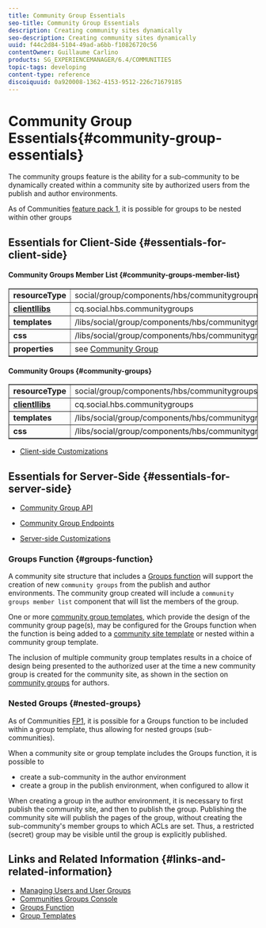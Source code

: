 ```yaml
---
title: Community Group Essentials
seo-title: Community Group Essentials
description: Creating community sites dynamically
seo-description: Creating community sites dynamically
uuid: f44c2d84-5104-49ad-a6bb-f10826720c56
contentOwner: Guillaume Carlino
products: SG_EXPERIENCEMANAGER/6.4/COMMUNITIES
topic-tags: developing
content-type: reference
discoiquuid: 0a920008-1362-4153-9512-226c71679185
---
```


# Community Group Essentials{#community-group-essentials}

The community groups feature is the ability for a sub-community to be dynamically created within a community site by authorized users from the publish and author environments.

As of Communities [feature pack 1](../../communities/using/deploy-communities.md#latestfeaturepack), it is possible for groups to be nested within other groups

## Essentials for Client-Side {#essentials-for-client-side}

#### Community Groups Member List {#community-groups-member-list}

<table border="1" cellpadding="4" cellspacing="4" width="100%"> 
 <tbody>
  <tr>
   <td> <strong>resourceType</strong></td> 
   <td>social/group/components/hbs/communitygroupmemberlist</td> 
  </tr>
  <tr>
   <td> <a href="../../communities/using/clientlibs.md"><strong>clientllibs</strong></a></td> 
   <td>cq.social.hbs.communitygroups</td> 
  </tr>
  <tr>
   <td> <strong>templates</strong></td> 
   <td> /libs/social/group/components/hbs/communitygroupmemberlist/communitygroupmemberlist.hbs<br /> </td> 
  </tr>
  <tr>
   <td> <strong>css</strong></td> 
   <td> /libs/social/group/components/hbs/communitygroupmemberlist/clientlibs/memberList.css</td> 
  </tr>
  <tr>
   <td><strong>properties</strong></td> 
   <td>see <a href="../../communities/using/creating-groups.md">Community Group</a></td> 
  </tr>
 </tbody>
</table>

#### Community Groups {#community-groups}

<table border="1" cellpadding="4" cellspacing="4" width="100%"> 
 <tbody>
  <tr>
   <td> <strong>resourceType</strong></td> 
   <td>social/group/components/hbs/communitygroups</td> 
  </tr>
  <tr>
   <td> <a href="../../communities/using/clientlibs.md"><strong>clientllibs</strong></a></td> 
   <td>cq.social.hbs.communitygroups</td> 
  </tr>
  <tr>
   <td> <strong>templates</strong></td> 
   <td> /libs/social/group/components/hbs/communitygroups/communitygroups.hbs<br /> </td> 
  </tr>
  <tr>
   <td> <strong>css</strong></td> 
   <td> /libs/social/group/components/hbs/communitygroupmemberlist/clientlibs/communitygroups.css</td> 
  </tr>
 </tbody>
</table>

* [Client-side Customizations](../../communities/using/client-customize.md)

## Essentials for Server-Side {#essentials-for-server-side}

* [Community Group API](/sites/developing/using/reference-materials/javadoc/com/adobe/cq/social/group/client/api/package-summary)

* [Community Group Endpoints](/sites/developing/using/reference-materials/javadoc/com/adobe/cq/social/group/client/endpoints/package-summary)

* [Server-side Customizations](../../communities/using/server-customize.md)

### Groups Function {#groups-function}

A community site structure that includes a [Groups function](../../communities/using/functions.md#groupsfunction) will support the creation of new `community groups` from the publish and author environments. The community group created will include a `community groups member list` component that will list the members of the group.

One or more [community group templates](../../communities/using/tools-groups.md), which provide the design of the community group page(s), may be configured for the Groups function when the function is being added to a [community site template](../../communities/using/sites.md) or nested within a community group template.

The inclusion of multiple community group templates results in a choice of design being presented to the authorized user at the time a new community group is created for the community site, as shown in the section on [community groups](../../communities/using/creating-groups.md) for authors.

### Nested Groups {#nested-groups}

As of Communities [FP1](../../communities/using/deploy-communities.md#latestfeaturepack), it is possible for a Groups function to be included within a group template, thus allowing for nested groups (sub-communities).

When a community site or group template includes the Groups function, it is possible to

* create a sub-community in the author environment
* create a group in the publish environment, when configured to allow it

When creating a group in the author environment, it is necessary to first publish the community site, and then to publish the group. Publishing the community site will publish the pages of the group, without creating the sub-community's member groups to which ACLs are set. Thus, a restricted (secret) group may be visible until the group is explicitly published.

## Links and Related Information {#links-and-related-information}

* [Managing Users and User Groups](../../communities/using/users.md)
* [Communities Groups Console](../../communities/using/groups.md)
* [Groups Function](../../communities/using/functions.md#groupsfunction)
* [Group Templates](../../communities/using/tools-groups.md)

